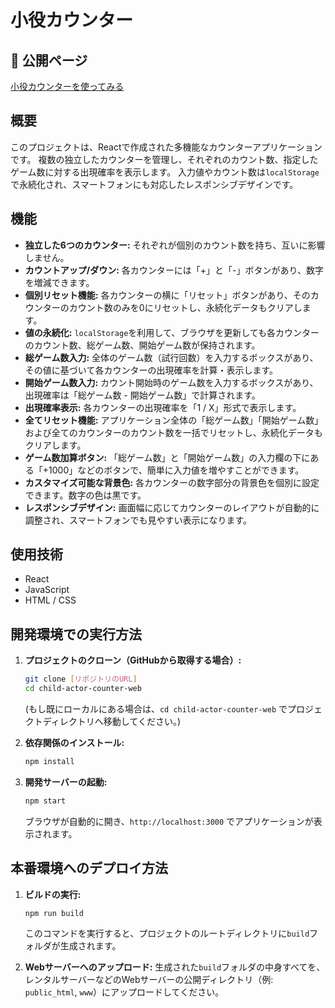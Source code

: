 # 小役カウンター

## 🔗 公開ページ
[小役カウンターを使ってみる](https://kws-kobo.github.io/counter-app/)

## 概要
このプロジェクトは、Reactで作成された多機能なカウンターアプリケーションです。
複数の独立したカウンターを管理し、それぞれのカウント数、指定したゲーム数に対する出現確率を表示します。
入力値やカウント数は`localStorage`で永続化され、スマートフォンにも対応したレスポンシブデザインです。

## 機能
-   **独立した6つのカウンター:** それぞれが個別のカウント数を持ち、互いに影響しません。
-   **カウントアップ/ダウン:** 各カウンターには「+」と「-」ボタンがあり、数字を増減できます。
-   **個別リセット機能:** 各カウンターの横に「リセット」ボタンがあり、そのカウンターのカウント数のみを0にリセットし、永続化データもクリアします。
-   **値の永続化:** `localStorage`を利用して、ブラウザを更新しても各カウンターのカウント数、総ゲーム数、開始ゲーム数が保持されます。
-   **総ゲーム数入力:** 全体のゲーム数（試行回数）を入力するボックスがあり、その値に基づいて各カウンターの出現確率を計算・表示します。
-   **開始ゲーム数入力:** カウント開始時のゲーム数を入力するボックスがあり、出現確率は「総ゲーム数 - 開始ゲーム数」で計算されます。
-   **出現確率表示:** 各カウンターの出現確率を「1 / X」形式で表示します。
-   **全てリセット機能:** アプリケーション全体の「総ゲーム数」「開始ゲーム数」および全てのカウンターのカウント数を一括でリセットし、永続化データもクリアします。
-   **ゲーム数加算ボタン:** 「総ゲーム数」と「開始ゲーム数」の入力欄の下にある「+1000」などのボタンで、簡単に入力値を増やすことができます。
-   **カスタマイズ可能な背景色:** 各カウンターの数字部分の背景色を個別に設定できます。数字の色は黒です。
-   **レスポンシブデザイン:** 画面幅に応じてカウンターのレイアウトが自動的に調整され、スマートフォンでも見やすい表示になります。

## 使用技術
-   React
-   JavaScript
-   HTML / CSS

## 開発環境での実行方法

1.  **プロジェクトのクローン（GitHubから取得する場合）:**
    ```bash
    git clone [リポジトリのURL]
    cd child-actor-counter-web
    ```
    (もし既にローカルにある場合は、`cd child-actor-counter-web` でプロジェクトディレクトリへ移動してください。)

2.  **依存関係のインストール:**
    ```bash
    npm install
    ```

3.  **開発サーバーの起動:**
    ```bash
    npm start
    ```
    ブラウザが自動的に開き、`http://localhost:3000` でアプリケーションが表示されます。

## 本番環境へのデプロイ方法

1.  **ビルドの実行:**
    ```bash
    npm run build
    ```
    このコマンドを実行すると、プロジェクトのルートディレクトリに`build`フォルダが生成されます。

2.  **Webサーバーへのアップロード:**
    生成された`build`フォルダの中身すべてを、レンタルサーバーなどのWebサーバーの公開ディレクトリ（例: `public_html`, `www`）にアップロードしてください。
